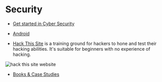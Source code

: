 # Security

- [Get started in Cyber Security](https://github.com/NAVHITS/cyber-security-resources)

- [Android](https://github.com/ashishb/android-security-awesome)

- [Hack This Site](https://www.hackthissite.org/) is a training ground for hackers to hone and test their hacking abilities. It's suitable for beginners with no experience of hacking.

![hack this site website](https://user-images.githubusercontent.com/4047597/66144559-b1582380-e626-11e9-9cde-dd7cbfeb544e.png)

- [Books & Case Studies](https://drive.google.com/drive/u/0/folders/157TWMfgN40kpOE6S2Mm67ct1extxyEUP)
